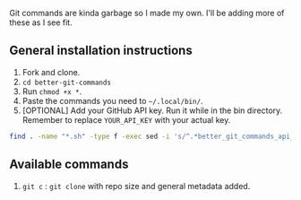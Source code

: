 Git commands are kinda garbage so I made my own. I'll be adding more of these as I see fit.

## General installation instructions

1. Fork and clone.
2. `cd better-git-commands`
3. Run `chmod +x *`.
4. Paste the commands you need to `~/.local/bin/`.
5. [OPTIONAL] Add your GitHub API key. Run it while in the bin directory. Remember to replace `YOUR_API_KEY` with your actual key.
```bash
find . -name "*.sh" -type f -exec sed -i 's/^.*better_git_commands_api_key[[:space:]]*=.*$/better_git_commands_api_key=YOUR_API_KEY/' {} +
```

## Available commands

1. `git c` : `git clone` with repo size and general metadata added.
